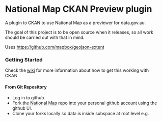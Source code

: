 National Map CKAN Preview plugin
================================

A plugin to CKAN to use National Map as a previewer for data.gov.au.

The goal of this project is to be open source when it releases, so all work
 should be carried out with that in mind.

Uses https://github.com/mapbox/geojson-extent

### Getting Started ###

Check the [wiki](https://github.com/NICTA/nationalmap/wiki) for
more information about how to get this working with CKAN

#### From Git Repository ####
* Log in to github
* Fork the [National Map](https://github.com/NICTA/nationalmap.git) repo into your personal github account using the github UI.
* Clone your forks locally so data is inside subspace at root level e.g.



